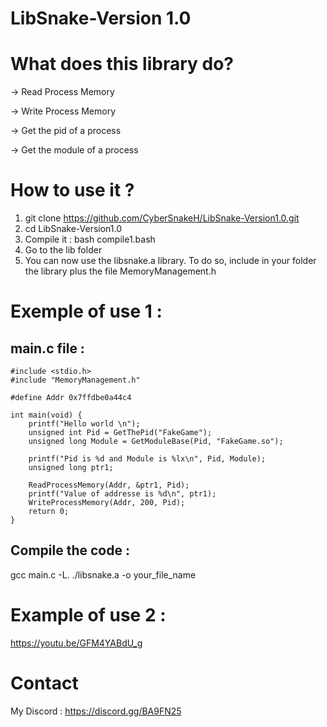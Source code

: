 # LibSnake-Version 1.0

# What does this library do?

-> Read Process Memory

-> Write Process Memory

-> Get the pid of a process 

-> Get the module of a process 

# How to use it ?

1) git clone https://github.com/CyberSnakeH/LibSnake-Version1.0.git
2) cd LibSnake-Version1.0
3) Compile it : bash compile1.bash
4) Go to the lib folder
5) You can now use the libsnake.a library. To do so, include in your folder the library plus the file MemoryManagement.h

# Exemple of use 1 :

## main.c file :
```
#include <stdio.h>
#include "MemoryManagement.h"

#define Addr 0x7ffdbe0a44c4

int main(void) {
	printf("Hello world \n");
	unsigned int Pid = GetThePid("FakeGame");
	unsigned long Module = GetModuleBase(Pid, "FakeGame.so");

	printf("Pid is %d and Module is %lx\n", Pid, Module);
	unsigned long ptr1;
	
	ReadProcessMemory(Addr, &ptr1, Pid);
	printf("Value of addresse is %d\n", ptr1);
	WriteProcessMemory(Addr, 200, Pid);
	return 0;
}

```

## Compile the code :
gcc main.c -L. ./libsnake.a -o your_file_name

# Example of use 2 :

https://youtu.be/GFM4YABdU_g

# Contact 

My Discord : https://discord.gg/BA9FN25
